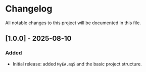 # Changelog
All notable changes to this project will be documented in this file.

## [1.0.0] - 2025-08-10
### Added
- Initial release: added `MyEA.mq5` and the basic project structure.
